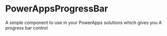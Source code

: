 # PowerAppsProgressBar
A simple component to use in your PowerApps solutions which gives you A progress bar control

